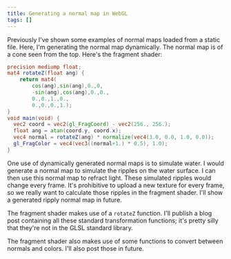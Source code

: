 ```yaml
---
title: Generating a normal map in WebGL
tags: []
---
```


<div>
  <canvas width="512" height="512" style="width: 256px; height: 256px;" id="canv"></canvas>
</div>

<script id="fragment-shader" type="x-shader/x-fragment">
  precision mediump float;
  mat4 rotateZ(float ang) {
      return mat4(
          cos(ang),sin(ang),0.,0,
          -sin(ang),cos(ang),0.,0.,
          0.,0.,1.,0.,
          0.,0.,0.,1.);
  }
  void main(void) {
    vec2 coord = vec2(gl_FragCoord) - vec2(256., 256.);
    float ang = atan(coord.y, coord.x);
    vec4 normal = rotateZ(ang) * normalize(vec4(3.0, 0.0, 1.0, 0.0));
    gl_FragColor = vec4(vec3((normal+1.) * 0.5), 1.0);
  }
</script>

<script>
  const canvas = document.getElementById("canv");
  const gl = canvas.getContext('webgl');
  const vertexBuf = gl.createBuffer();
  gl.bindBuffer(gl.ARRAY_BUFFER, vertexBuf);
  gl.bufferData(gl.ARRAY_BUFFER, new Float32Array([
    -1,1,  -1,-1,  1,-1,  1, 1,
  ]), gl.STATIC_DRAW);
  function createShader(ty, src) {
    const s = gl.createShader(ty);
    gl.shaderSource(s, src);
    gl.compileShader(s);
    if (!gl.getShaderParameter(s, gl.COMPILE_STATUS)) throw gl.getShaderInfoLog(s);
    return s;
  }
  const vertShader = createShader(gl.VERTEX_SHADER, 'attribute vec2 c;void main(void){gl_Position=vec4(c, 0.0, 1.0);}');
  const fragShader = createShader(gl.FRAGMENT_SHADER, document.getElementById("fragment-shader").innerText);
  const prog = gl.createProgram();
  gl.attachShader(prog, vertShader);
  gl.attachShader(prog, fragShader);
  gl.linkProgram(prog);
  const coord = gl.getAttribLocation(prog, "c");
  gl.vertexAttribPointer(coord, 2, gl.FLOAT, false, 0, 0);
  gl.useProgram(prog);
  gl.enableVertexAttribArray(coord);
  gl.drawArrays(gl.TRIANGLE_FAN, 0, 4);
</script>

Previously I've shown some examples of normal maps loaded from a static file.
Here, I'm generating the normal map dynamically.
The normal map is of a cone seen from the top.
Here's the fragment shader:

```glsl
precision mediump float;
mat4 rotateZ(float ang) {
    return mat4(
        cos(ang),sin(ang),0.,0,
        -sin(ang),cos(ang),0.,0.,
        0.,0.,1.,0.,
        0.,0.,0.,1.);
}
void main(void) {
  vec2 coord = vec2(gl_FragCoord) - vec2(256., 256.);
  float ang = atan(coord.y, coord.x);
  vec4 normal = rotateZ(ang) * normalize(vec4(3.0, 0.0, 1.0, 0.0));
  gl_FragColor = vec4(vec3((normal+1.) * 0.5), 1.0);
}
```

One use of dynamically generated normal maps
is to simulate water.
I would generate a normal map to simulate the ripples on the water surface.
I can then use this normal map to refract light.
These simulated ripples would change every frame.
It's prohibitive to upload a new texture for every frame,
so we really want to calculate those ripples in the fragment shader.
I'll show a generated ripply normal map in future.

The fragment shader makes use of a `rotateZ` function.
I'll publish a blog post containing all these standard transformation functions;
it's pretty silly that they're not in the GLSL standard library.

The fragment shader also makes use of
some functions to convert between normals and colors.
I'll also post those in future.
